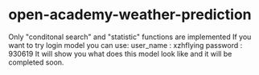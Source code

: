 # open-academy-weather-prediction
Only "conditonal search" and "statistic" functions are implemented
If you want to try login model you can use:
    user_name : xzhflying
    password : 930619
It will show you what does this model look like and it will be completed soon.